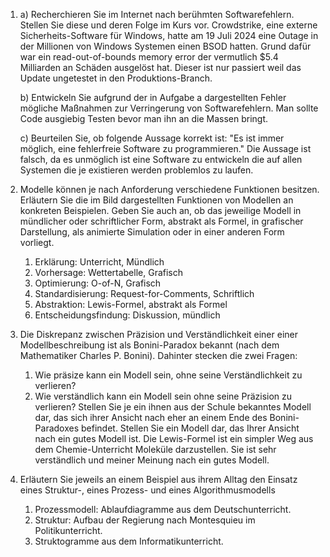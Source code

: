 1.
	a) Recherchieren Sie im Internet nach berühmten Softwarefehlern. Stellen Sie diese und deren Folge im Kurs vor.
	Crowdstrike, eine externe Sicherheits-Software für Windows, hatte am 19 Juli 2024 eine Outage in der Millionen von Windows Systemen einen BSOD hatten. Grund dafür war ein read-out-of-bounds memory error der vermutlich $5.4 Milliarden an Schäden ausgelöst hat. Dieser ist nur passiert weil das Update ungetestet in den Produktions-Branch.

	b) Entwickeln Sie aufgrund der in Aufgabe a dargestellten Fehler mögliche Maßnahmen zur Verringerung von Softwarefehlern.
	 Man sollte Code ausgiebig Testen bevor man ihn an die Massen bringt.

	c) Beurteilen Sie, ob folgende Aussage korrekt ist: "Es ist immer möglich, eine fehlerfreie Software zu programmieren." 
	Die Aussage ist falsch, da es unmöglich ist eine Software zu entwickeln die auf allen Systemen die je existieren werden problemlos zu laufen.

3. Modelle können je nach Anforderung verschiedene Funktionen besitzen. Erläutern Sie die im Bild dargestellten Funktionen von Modellen an konkreten Beispielen. Geben Sie auch an, ob das jeweilige Modell in mündlicher oder schriftlicher Form, abstrakt als Formel, in grafischer Darstellung, als animierte Simulation oder in einer anderen Form vorliegt.
	1. Erklärung: Unterricht, Mündlich
	2. Vorhersage: Wettertabelle, Grafisch
	3. Optimierung: O-of-N, Grafisch
	4. Standardisierung: Request-for-Comments, Schriftlich
	5. Abstraktion: Lewis-Formel, abstrakt als Formel
	6. Entscheidungsfindung: Diskussion, mündlich
4. Die Diskrepanz zwischen Präzision und Verständlichkeit einer einer Modellbeschreibung ist als Bonini-Paradox bekannt (nach dem Mathematiker Charles P. Bonini). Dahinter stecken die zwei Fragen:
	1. Wie präsize kann ein Modell sein, ohne seine Verständlichkeit zu verlieren?
	2. Wie verständlich kann ein Modell sein ohne seine Präzision zu verlieren?
	Stellen Sie je ein ihnen aus der Schule bekanntes Modell dar, das sich ihrer Ansicht nach eher an einem Ende des Bonini-Paradoxes befindet. Stellen Sie ein Modell dar, das Ihrer Ansicht nach ein gutes Modell ist.
		Die Lewis-Formel ist ein simpler Weg aus dem Chemie-Unterricht Moleküle darzustellen. Sie ist sehr verständlich und meiner Meinung nach ein gutes Modell.
5. Erläutern Sie jeweils an einem Beispiel aus ihrem Alltag den Einsatz eines Struktur-, eines Prozess- und eines Algorithmusmodells 
	1. Prozessmodell: Ablaufdiagramme aus dem Deutschunterricht.
	2. Struktur: Aufbau der Regierung nach Montesquieu im Politikunterricht.
	3. Struktogramme aus dem Informatikunterricht.
